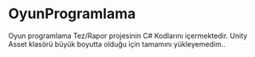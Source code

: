 # OyunProgramlama
Oyun programlama Tez/Rapor projesinin C# Kodlarını içermektedir. Unity Asset klasörü büyük boyutta olduğu için tamamını yükleyemedim..
